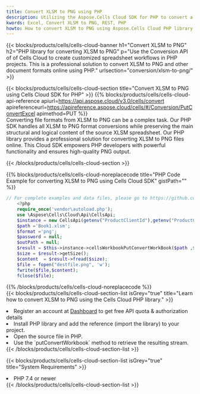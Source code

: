 ```yaml
---
title: Convert XLSM to PNG using PHP 
description: Utilizing the Aspose.Cells Cloud SDK for PHP to convert a XLSM format file to a PNG format file. 
kwords: Excel, Convert XLSM to PNG, REST, PHP
howto: How to convert XLSM to PNG using Aspose.Cells Cloud PHP library.
---
```



{{< blocks/products/cells/cells-cloud-banner h1="Convert XLSM to PNG" h2="PHP library for converting XLSM to PNG" p="Use the Conversion API of of Cells Cloud to create customized spreadsheet workflows in PHP projects. This is a professional solution to convert XLSM to PNG and other document formats online using PHP." urlsection="conversion/xlsm-to-png/" >}}

{{< blocks/products/cells/cells-cloud-section  title="Convert XLSM to PNG using Cells Cloud SDK for PHP" >}}
{{% blocks/products/cells/cells-cloud-api-reference  apiurl=https://api.aspose.cloud/v3.0/cells/convert  apireferenceurl=https://apireference.aspose.cloud/cells/#/Conversion/PutConvertExcel  apimethod=PUT %}}
<br/>
Converting file formats from XLSM to PNG can be a complex task. Our PHP SDK handles all XLSM to PNG format conversions while preserving the main structural and logical content of the source XLSM spreadsheet. Our PHP library provides a professional solution for converting XLSM to PNG files online. This Cloud SDK empowers PHP developers with powerful functionality and ensures high-quality PNG output.

{{< /blocks/products/cells/cells-cloud-section >}}

{{% blocks/products/cells/cells-cloud-noreplacecode title="PHP Code Example for converting XLSM to PNG using Cells Cloud SDK" gistPath="" %}}
 
```php
// For complete examples and data files, please go to https://github.com/aspose-cells-cloud/aspose-cells-cloud-php/
    <?php
    require_once('vendor\autoload.php');
    use \Aspose\Cells\Cloud\Api\CellsApi;
    $instance = new CellsApi(getenv("ProductClientId"),getenv("ProductClientSecret"));
    $path ='Book1.xlsm';    
    $format ='png';
    $password = null;
    $outPath = null;      
    $result = $this->instance->cellsWorkbookPutConvertWorkBook($path ,$format, $password,  $outPath);
    $size = $result->getSize();
    $content  = $result->fread($size);
    $file = fopen("destfile.png", 'w');
    fwrite($file,$content);
    fclose($file);
```
 
{{% /blocks/products/cells/cells-cloud-noreplacecode  %}}
<br/>
{{< blocks/products/cells/cells-cloud-section-list isGrey="true"  title="Learn how to convert XLSM to PNG using the Cells Cloud PHP library." >}}
<li>Register an account at <a href="https://dashboard.aspose.cloud/">Dashboard</a> to get free API quota & authorization details</li>
<li>Install PHP library and add the reference (import the library) to your project.</li>
<li>Open the source file in PHP.</li>
<li>Use the `putConvertWorkbook` method to retrieve the resulting stream.</li>
{{< /blocks/products/cells/cells-cloud-section-list >}}

{{< blocks/products/cells/cells-cloud-section-list isGrey="true"  title="System Requirements" >}}
<li>PHP 7.4 or newer</li>
{{< /blocks/products/cells/cells-cloud-section-list >}}
